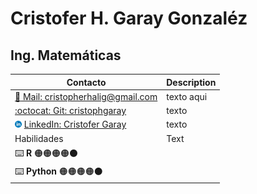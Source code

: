 # Cristofer H. Garay Gonzaléz

## Ing. Matemáticas


| Contacto      | Description |
| ----------- | ----------- |
| [:e-mail: Mail: cristopherhalig@gmail.com](cristopherhalig@gmail.com) | texto aqui |  
| [:octocat: Git: cristophgaray](https://github.com/cristopgaray) | texto |
| ![](https://raw.githubusercontent.com/cristophgaray/cristophgaray/main/Files/in.png) [LinkedIn: Cristofer Garay ](www.linkedin.com/in/cristofer-garay) | texto |
| Habilidades   | Text |
| :keyboard:  **R** :orange_circle::orange_circle::orange_circle::orange_circle::black_circle: | |
| :keyboard: **Python**  :orange_circle::orange_circle::orange_circle::orange_circle::black_circle:|  |